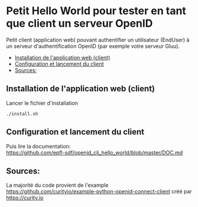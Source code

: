 # Petit Hello World pour tester en tant que client un serveur OpenID
Petit client (application web) pouvant authentifier un utilisateur (EndUser) à un serveur d'authentification OpenID (par exemple votre serveur Gluu). 

- [Installation de l'application web (client)](#installation-de-lapplication-web-client)
- [Configuration et lancement du client](#configuration-et-lancement-du-client)
- [Sources:](#sources)

## Installation de l'application web (client)
Lancer le fichier d'installation
```
./install.sh
```

## Configuration et lancement du client
Puis lire la documentation:<br>
https://github.com/epfl-sdf/openid_cli_hello_world/blob/master/DOC.md

## Sources:
La majorité du code provient de l'example https://github.com/curityio/example-python-openid-connect-client créé par https://curity.io
